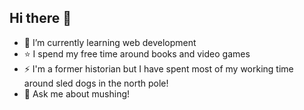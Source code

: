 ## Hi there 👋

- 🌱 I’m currently learning web development
- ⭐ I spend my free time around books and video games
- ⚡ I'm a former historian but I have spent most of my working time around sled dogs in the north pole!
- 💬 Ask me about mushing!
